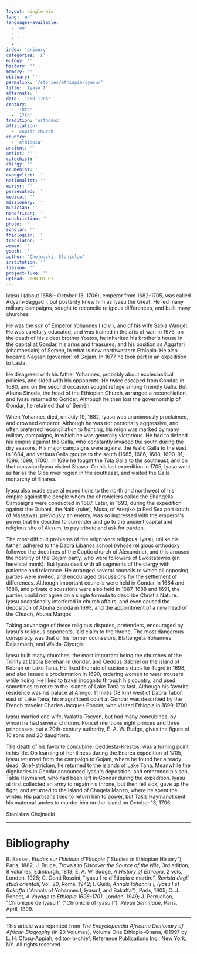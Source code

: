 ```yaml
---
layout: single-bio
lang: 'en'
languages-available:
  - 'en'
  - ' '
  - ' '
  - ' '
index: 'primary'
categories: 'i'
eulogy: ''
history: ''
memory: ''
obituary: ''
permalink: '/stories/ethiopia/iyasu/'
title: 'Iyasu I'
alternate: ''
date: '1658-1706'
century:
  - '18th'
  - '17th'
tradition: 'orthodox'
affiliation:
  - 'coptic church'
country:
  - 'ethiopia'
ancient: ''
artist: ''
catechist: ''
clergy: ''
ecumenist: ''
evangelist: ''
nationalist: ''
martyr: ''
persecuted: ''
medical: ''
missionary: ''
musician: ''
nonafrican: ''
nonchristian: ''
photo: ''
scholar: ''
theologian: ''
translator: ''
women: ''
youth: ''
author: 'Chojnacki, Stanislaw'
institution: ''
liaison: ''
project-luke: ''
upload: 2000-01-01
---
```



Iyasu I (about 1658 - October 13, 1706), emperor from 1682-1705, was called Adyam-Saggad I, but posterity knew him as Iyasu the Great. He led many military campaigns, sought to reconcile religious differences, and built many churches

He was the son of Emperor Yohannes I (*q.v.*), and of his wife Sabla Wangél. He was carefully educated, and was trained in the arts of war. In 1676, on the death of his eldest brother Yostos, he inherited his brother's house in the capital at Gondar, his arms and treasures, and his position as Aggafari (chamberlain) of Semén, in what is now northwestern Ethiopia. He also became Nagash (governor) of Gojam. In 1677 he took part in an expedition to Lasta.

He disagreed with his father Yohannes, probably about ecclesiastical policies, and sided with his opponents. He twice escaped from Gondar, in 1680, and on the second occasion sought refuge among friendly Galla. But Abuna Sinoda, the head of the Ethiopian Church, arranged a reconciliation, and Iyasu returned to Gondar. Although he then lost the governorship of Gondar, he retained that of  Semén

When Yohannes died, on July 19, 1682, Iyasu was unanimously proclaimed, and crowned emperor. Although he was not personally aggressive, and often preferred reconciliation to fighting, his reign was marked by many military campaigns, in which he was generally victorious. He had to defend his empire against the Galla, who constantly invaded the south during the dry seasons. His major campaigns were against the Wallo Galla to the east in 1684, and various Galla groups to the south (1685, 1686, 1688, 1690-91, 1696, 1699, 1700). In 1696 he fought the Tola Galla to the southeast,  and on that occasion Iyasu visited Shawa. On his last expedition in 1705, Iyasu went as far as the Gibé river region in the southeast, and visited the Galla monarchy of Enarea.

Iyasu also made several expeditions to the north and northwest of his empire against the people whom the chroniclers called the Shanqélla. Campaigns were conducted in 1687. Later, in 1693, during the expedition against the Dubani, the Naib (ruler), Musa, of Areqiko (a Red Sea port south of Massawa), previously an enemy, was so impressed with the emperor's power that he decided to surrender and go to the ancient capital and religious site of Aksum, to pay tribute and ask for pardon.

The most difficult problems of the reign were religious. Iyasu, unlike his father, adhered to the Dabra Libanos school (whose religious orthodoxy followed the doctrines of the Coptic church of Alexandria), and this aroused the hostility of the Gojam party, who were followers of Ewostatewos (an heretical monk). But Iyasu dealt with all segments of the clergy with patience and tolerance. He arranged several councils to which all opposing parties were  invited, and encouraged discussions for the settlement of differences. Although important councils were held in Gondar in 1684 and 1686, and private discussions were also held in 1687, 1688 and 1691, the parties could not agree on a single formula to describe Christ's Nature. Iyasu occasionally interfered in church affairs, and even caused the deposition of Abuna Sinoda in 1693, and the appointment of a new head of the Church, Abuna Marqos

Taking advantage of these religious disputes, pretenders, encouraged by Iyasu's religious opponents, laid claim to the throne. The most dangerous conspiracy was that of his former counselors, Blattengeta Yohannes Dajazmach, and Walda-Giyorgis

Iyasu built many churches, the most important being the churches of the Trinity at Dabra Berehan in Gondar, and Qeddus Gabriel on the island of Kebran on Lake Tana. He fixed the rate of customs dues for Tegré in 1698, and also issued a proclamation in 1690, ordering women to wear trousers while riding. He liked to travel incognito through his country, and used sometimes to retire to the islands of Lake Tana to fast. Although his favorite residence was his palace at Aringo, 11 miles (18 km) west of Dabra Tabor, east of Lake Tana, his magnificent court at Gondar was described by the French traveler Charles Jacques Poncet, who visited Ethiopia in 1699-1700.

Iyasu married one wife, Walatta-Tseyon, but had many concubines, by whom he had several children. Poncet mentions eight princes and three princesses, but a 20th-century authority, E. A. W. Budge, gives the figure of 10 sons and 20 daughters.

The death of his favorite concubine, Qeddesta-Krestos, was a turning point in his life. On learning of her illness during the Enarea expedition of 1705, Iyasu returned from the campaign to Gojam, where he found her already dead. Grief-stricken, he returned to the islands of Lake Tana. Meanwhile the dignitaries in Gondar announced Iyasu's deposition, and enthroned his son, Takla Haymanot, who had been left in Gondar during the expedition. Iyasu at first collected an army to regain his throne, but then fell sick, gave up the fight, and returned to the island of Chaqela Manzo, where he spent the winter. His partisans tried to return him to power, but Takls Haymanot sent his maternal uncles to murder  him on the island on October 13, 1706.

Stanislaw Chojnacki

---

# Bibliography

R. Basset, *Etudes sur l'histoire d'Ethiopie* ("Studies in Ethiopian History"), Paris, 1882; J. Bruce, *Travels to Discover the Source of the Nile*, 3rd edition, 8 volumes, Edinburgh, 1813; E. A. W. Budge, *A History of Ethiopia*, 2 vols, London, 1928; C. Conti Rossini, "Iyasu I re d'Etiopia e martire", *Revista degli studi orientali*, Vol. 20, Rome, 1942; I. Guidi, *Annals Iohannis I, Íyasu I et Bakaffa* ("Annals of Yohannes I, Iyasu I, and Bakaffa"), Paris, 1905; C. J. Poncet, *A Voyage to Ethiopia 1698-1701*, London, 1949; J. Perruchon, "Chronique de Iyasu I" ("Chronicle of Iyasu I"), *Révue Sémitique*, Paris, April, 1899.

---

This article was reprinted from *The Encyclopaedia Africana Dictionary of African Biography* (in 20 Volumes). Volume One Ethiopia-Ghana, &copy;1997 by L. H. Ofosu-Appiah, editor-in-chief, Reference Publications Inc., New York, NY. All rights reserved.